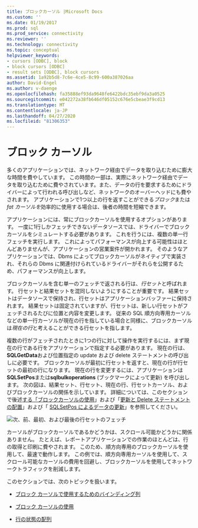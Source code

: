 ```yaml
---
title: ブロックカーソル |Microsoft Docs
ms.custom: ''
ms.date: 01/19/2017
ms.prod: sql
ms.prod_service: connectivity
ms.reviewer: ''
ms.technology: connectivity
ms.topic: conceptual
helpviewer_keywords:
- cursors [ODBC], block
- block cursors [ODBC]
- result sets [ODBC], block cursors
ms.assetid: 1a92b5d8-7c6e-4ce5-8c99-600a387026aa
author: David-Engel
ms.author: v-daenge
ms.openlocfilehash: fa35888ef93da9648fe6422bdc35ebf9da3a0525
ms.sourcegitcommit: e042272a38fb646df05152c676e5cbeae3f9cd13
ms.translationtype: MT
ms.contentlocale: ja-JP
ms.lasthandoff: 04/27/2020
ms.locfileid: "81306353"
---
```

# <a name="block-cursors"></a>ブロック カーソル
多くのアプリケーションでは、ネットワーク経由でデータを取り込むために膨大な時間を費やしています。 この時間の一部は、実際にネットワーク経由でデータを取り込むために費やされています。また、データの行を要求するためにドライバーによって行われる呼び出しなど、ネットワークのオーバーヘッドにも費やされます。 アプリケーションで1つ以上の行を返すことができる*ブロック*または*fat* *カーソルを*効率的に使用する場合は、後者の時間を短縮できます。  
  
 アプリケーションには、常にブロックカーソルを使用するオプションがあります。 一度に1行しかフェッチできないデータソースでは、ドライバーでブロックカーソルをシミュレートする必要があります。 これを行うには、複数の単一行フェッチを実行します。 これによってパフォーマンスが向上する可能性はほとんどありませんが、アプリケーションの営業案件が開かれます。 そのようなアプリケーションでは、Dbms によってブロックカーソルがネイティブで実装され、それらの Dbms に関連付けられているドライバーがそれらを公開するため、パフォーマンスが向上します。  
  
 ブロックカーソルを含む単一のフェッチで返される行は、*行セット*と呼ばれます。 行セットと結果セットを混同しないようにすることが重要です。 結果セットはデータソースで保持され、行セットはアプリケーションバッファーに保持されます。 結果セットは固定されていますが、行セットは、新しい行セットがフェッチされるたびに位置と内容を変更します。 従来の SQL 順方向専用カーソルなどの単一行カーソルが現在の行を指している場合と同様に、ブロックカーソルは*現在の行*と考えることができる行セットを指します。  
  
 複数の行がフェッチされたときに1つの行に対して操作を実行するには、まず現在の行である行をアプリケーションで指定する必要があります。 現在の行は、 **SQLGetData**および位置指定の update および delete ステートメントの呼び出しに必要です。 ブロックカーソルが最初に行セットを返すと、現在の行が行セットの最初の行になります。 現在の行を変更するには、アプリケーションは**SQLSetPos**または**sqlbulkoperations** (ブックマークによって更新) を呼び出します。 次の図は、結果セット、行セット、現在の行、行セットカーソル、およびブロックカーソルの関係を示しています。 詳細については、このセクションで後述[する「ブロックカーソルの使用](../../../odbc/reference/develop-app/using-block-cursors.md)」および「[更新と Delete ステートメントの配置](../../../odbc/reference/develop-app/positioned-update-and-delete-statements.md)」および「 [SQLSetPos によるデータの更新](../../../odbc/reference/develop-app/updating-data-with-sqlsetpos.md)」を参照してください。  
  
 ![次、前、最初、および最後の行セットのフェッチ](../../../odbc/reference/develop-app/media/pr20_2.gif "pr20_2")  
  
 カーソルがブロックカーソルであるかどうかは、スクロール可能かどうかに関係ありません。 たとえば、レポートアプリケーションでの作業のほとんどは、行の取得と印刷に費やされます。 このため、順方向専用のブロックカーソルを使用して、最速で動作します。 この例では、順方向専用カーソルを使用して、スクロール可能なカーソルの費用を回避し、ブロックカーソルを使用してネットワークトラフィックを削減します。  
  
 このセクションでは、次のトピックを扱います。  
  
-   [ブロック カーソルで使用するためのバインディング列](../../../odbc/reference/develop-app/binding-columns-for-use-with-block-cursors.md)  
  
-   [ブロック カーソルの使用](../../../odbc/reference/develop-app/using-block-cursors.md)  
  
-   [行の状態の配列](../../../odbc/reference/develop-app/row-status-array.md)
